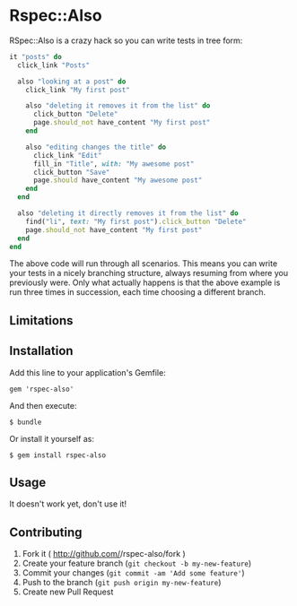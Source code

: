 # Rspec::Also

RSpec::Also is a crazy hack so you can write tests in tree form:

``` ruby
it "posts" do
  click_link "Posts"

  also "looking at a post" do
    click_link "My first post"

    also "deleting it removes it from the list" do
      click_button "Delete"
      page.should_not have_content "My first post"
    end

    also "editing changes the title" do
      click_link "Edit"
      fill_in "Title", with: "My awesome post"
      click_button "Save"
      page.should have_content "My awesome post"
    end
  end

  also "deleting it directly removes it from the list" do
    find("li", text: "My first post").click_button "Delete"
    page.should_not have_content "My first post"
  end
end
```

The above code will run through all scenarios. This means you can write your
tests in a nicely branching structure, always resuming from where you
previously were. Only what actually happens is that the above example is run
three times in succession, each time choosing a different branch.

## Limitations



## Installation

Add this line to your application's Gemfile:

    gem 'rspec-also'

And then execute:

    $ bundle

Or install it yourself as:

    $ gem install rspec-also

## Usage

It doesn't work yet, don't use it!

## Contributing

1. Fork it ( http://github.com/<my-github-username>/rspec-also/fork )
2. Create your feature branch (`git checkout -b my-new-feature`)
3. Commit your changes (`git commit -am 'Add some feature'`)
4. Push to the branch (`git push origin my-new-feature`)
5. Create new Pull Request
